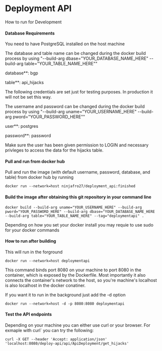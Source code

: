 Deployment API
===========================

How to run for Development

#### Database Requirements

You need to have PostgreSQL installed on the host machine

The database and table name can be changed during the docker build process by using "--build-arg dbase="YOUR_DATABASE_NAME_HERE" --build-arg table="YOUR_TABLE_NAME_HERE""

database**: bgp

table**: api_hijacks

The following credentials are set just for testing purposes. In production it will not be set this way.

The username and password can be changed during the docker build process by using "--build-arg uname="YOUR_USERNAME_HERE" --build-arg pword="YOUR_PASSWORD_HERE""

user**: postgres

password**: password


Make sure the user has been given permission to LOGIN and necessary privleges to access the data for the hijacks table.

#### Pull and run from docker hub

Pull and run the image (with default username, password, database, and table) from docker hub by running

```
docker run --network=host ninjafro27/deployment_api:finished
```

#### Build the image after obtaining this git repository in your command line

```
docker build --build-arg uname="YOUR_USERNAME_HERE" --build-arg pword="YOUR_PASSWORD_HERE" --build-arg dbase="YOUR_DATABASE_NAME_HERE --build-arg table="YOUR_TABLE_NAME_HERE" --tag="deploymentapi" .

```

Depending on how you set your docker install you may requie to use sudo for your docker commands

#### How to run after building

This will run in the forground 

```
docker run --network=host deploymentapi
```


This command binds port 8080 on your machine to port 8080 in the container, which is exposed by the Dockerfile. Most importantly it also connects the container's network to the host, so you're machine's localhost is also localhost in the docker conatiner.


If you want it to run in the background just add the -d option

```
docker run --network=host -d -p 8080:8080 deploymentapi
```

#### Test the API endpoints

Depending on your machine you can either use curl or your browser. For exmaple with curl` you can try the following:

```
curl -X GET --header 'Accept: application/json' 'localhost:8080/deploy-api/api/ApiDeployment/get_hijacks'
```
